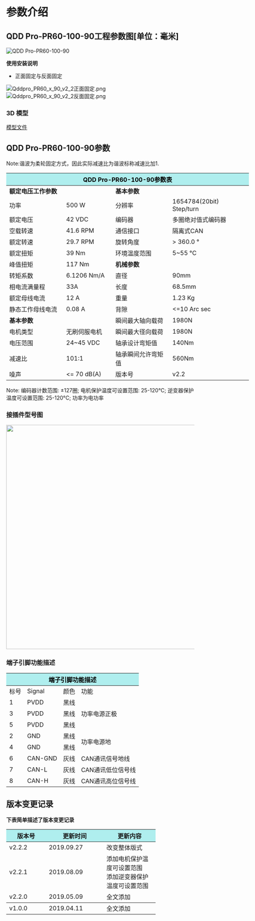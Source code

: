 # 参数介绍 
## QDD Pro-PR60-100-90工程参数图[单位：毫米]
![QDD Pro-PR60-100-90]( ../../img/QDD_Pro_PR60_x_90_v2_2三视图.png )  

**使用安装说明**

*   正面固定与反面固定

![Qddpro_PR60_x_90_v2_2正面固定.png](../../img/QDD_Pro_PR60-x-90_v2_2正面固定.png "fig:Qddpro_PR60_x_90_v2_2正面固定.png") ![Qddpro_PR60_x_90_v2_2反面固定.png](../../img/QDD_Pro_PR60-x-90_v2_2反面固定.png "fig:Qddpro_PR60_v2_2反面固定.png")
### 3D 模型
[模型文件]( ../../3DModel/QDD_Pro_PR60-x-90_v2_2.step.zip )

## QDD Pro-PR60-100-90参数

Note:谐波为柔轮固定方式，因此实际减速比为谐波标称减速比加1.

<table style="width:650px"><thead><tr><th colspan="4" style="background: PaleTurquoise; color: black;">QDD Pro-PR60-100-90参数表</th></tr></thead><tbody><tr><td colspan="2"><b>额定电压工作参数</b></td><td colspan="2"><b>基本参数</b></td></tr><tr><td style="width:175px">功率</td><td style="width:135px">500 W</td><td style="width:130px">分辨率</td><td style="width:220px">1654784(20bit) Step/turn</td></tr><tr><td>额定电压</td><td>42 VDC</td><td>编码器</td><td>多圈绝对值式编码器</td></tr><tr><td>空载转速</td><td>41.6 RPM</td><td>通信接口</td><td>隔离式CAN</td></tr><tr><td>额定转速</td><td>29.7 RPM</td><td>旋转角度</td><td>> 360.0 °</td></tr><tr><td>额定扭矩</td><td>39 Nm</td><td>环境温度范围</td><td>5~55 °C</td></tr><td>峰值扭矩</td><td>117 Nm</td><td colspan="2"><b>机械参数</b></td></tr><tr><td>转矩系数</td><td>6.1206 Nm/A</td><td style="width:175px">直径</td><td style="width:175px">90mm</td></tr><tr><td>相电流满量程</td><td>33A</td><td>长度</td><td>68.5mm</td></tr><tr><td>额定母线电流</td><td>12 A</td><td>重量</td><td>1.23 Kg</td></tr><tr><td>静态工作母线电流</td><td>0.08 A</td><td>背隙</td><td><=10 Arc sec</td></tr><tr><td colspan="2"><b>基本参数</b></td><td>瞬间最大轴向载荷</td><td>1980N</td></tr><tr><td>电机类型</td><td>无刷伺服电机</td><td>瞬间最大径向载荷</td><td>1980N</td></tr><tr><td>电压范围</td><td>24~45 VDC</td><td>轴承设计弯矩值</td><td>140Nm</td></tr><tr><td>减速比</td><td>101:1</td><td>轴承瞬间允许弯矩值</td><td>560Nm</td><tr><td>噪声</td><td><= 70 dB(A)</td><td>版本号</td><td>v2.2</td></tr></tbody></table>

 Note: 编码器计数范围: ±127圈; 电机保护温度可设置范围: 25-120°C; 逆变器保护温度可设置范围: 25-120°C; 功率为电功率

### 接插件型号图

<img src="../../img/配线2-2.png" style="width:600px">

### 端子引脚功能描述

<table class="tableizer-table" style="width:390px">
 <thead><tr class="tableizer-firstrow"><th colspan="4" style="background: PaleTurquoise; color: black;">端子引脚功能描述</th></tr></thead><tbody><tr><td>标号</td><td>Signal</td><td>颜色</td><td>功能</td></tr><tr><td>1</td><td>PVDD</td><td>黑线</td><td rowspan="3">功率电源正极</td></tr><tr><td>3</td><td>PVDD</td><td>黑线</td></tr><tr><td>5</td><td>PVDD</td><td>黑线</td></tr><tr><td>2</td><td>GND</td><td>黑线</td> <td rowspan="2">功率电源地</td></tr><tr><td>4</td><td>GND</td><td>黑线</td></tr><tr><td>6</td><td>CAN-GND</td><td>灰线</td><td>CAN通讯信号地线</td></tr><tr><td>7</td><td>CAN-L</td><td>灰线</td><td>CAN通讯低位信号线</td></tr><tr><td>8</td><td>CAN-H</td><td>灰线</td><td>CAN通讯高位信号线</td></tr></tbody></table>
 </tbody></table>


## 版本变更记录
**下表简单描述了版本变更记录**

<table style="width:400px"><thead><tr style="background:PaleTurquoise"><th style="width:100px">版本号</th><th style="width:150px">更新时间</th><th style="width:150px">更新内容</th></tr></thead><tbody><tr><td>v2.2.2</td><td>2019.09.27</td><td>改变整体版式</td></tr><tr><td>v2.2.1</td><td>2019.08.09</td><td>添加电机保护温度可设置范围 <br>添加逆变器保护温度可设置范围 </td></tr><tr><td>v2.2.0</td><td>2019.05.09</td><td>全文添加</th></tr></thead><tbody><tr><td>v1.0.0</td><td>2019.04.11</td><td>全文添加</td></tbody></table>
